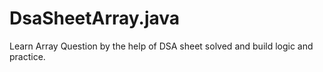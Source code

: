 # DsaSheetArray.java
Learn Array  Question by the help of DSA sheet solved and build logic and practice.
